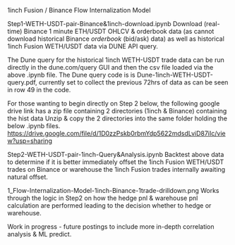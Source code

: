 1inch Fusion / Binance Flow Internalization Model

Step1-WETH-USDT-pair-Binance&1inch-download.ipynb
Download (real-time) Binance 1 minute ETH/USDT OHLCV & orderbook data (as cannot download historical Binance *orderbook* (bid/ask) data) as well as historical 1inch Fusion WETH/USDT data via DUNE API query.

The Dune query for the historical 1inch WETH-USDT trade data can be run directly in the dune.com/query GUI and then the csv file loaded via the above .ipynb file.
The Dune query code is is Dune-1inch-WETH-USDT-query.pdf, currently set to collect the previous 72hrs of data as can be seen in row 49 in the code.

For those wanting to begin directly on Step 2 below, the following google drive link has a zip file containing 2 directories (1inch & Binance) containing the hist data 
Unzip & copy the 2 directories into the same folder holding the below .ipynb files. 
https://drive.google.com/file/d/1D0zzPskb0rbmYdp5622mdsdLviD87iIc/view?usp=sharing

Step2-WETH-USDT-pair-1inch-Query&Analysis.ipynb 
Backtest above data to determine if it is better immediately offset the 1inch Fusion WETH/USDT trades on Binance or warehouse the 1inch Fusion trades internally awaiting natural offset.


1_Flow-Internalization-Model-1inch-Binance-1trade-drilldown.png
Works through the logic in Step2 on how the hedge pnl & warehouse pnl calculation are performed leading to the decision whether to hedge or warehouse. 

Work in progress - future postings to include more in-depth correlation analysis & ML predict.
